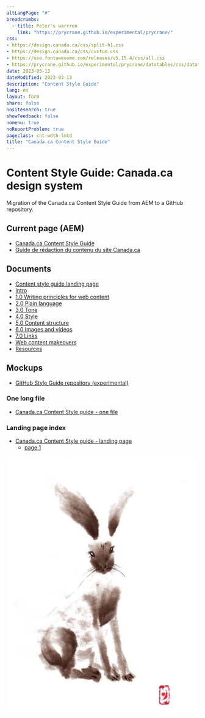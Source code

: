 ```yaml
---
altLangPage: "#"
breadcrumbs:
  - title: Peter's warrren
    link: "https://prycrane.github.io/experimental/prycrane/"
css:
- https://design.canada.ca/css/split-h1.css
- https://design.canada.ca/css/custom.css
- https://use.fontawesome.com/releases/v5.15.4/css/all.css
- https://prycrane.github.io/experimental/prycrane/datatables/css/datatables-fun.css
date: 2023-03-13
dateModified: 2023-03-13
description: "Content Style Guide"
lang: en
layout: form
share: false
nositesearch: true
showFeedback: false
nomenu: true
noReportProblem: true
pageclass: cnt-wdth-lmtd
title: "Canada.ca Content Style Guide"
---
```

<div class="row">
  <div class="col-md-8">
    <h1 property="name" id="wb-cont" dir="ltr"><span class="stacked"><span>Content Style Guide</span>: <span>Canada.ca design system</span></span></h1>
    <p>Migration of the Canada.ca Content Style Guide from AEM to a GitHub repository.</p>
    <h2 class="h3 mrgn-tp-lg">Current page (AEM)</h2>
    <ul>
      <li><a href="https://www.canada.ca/en/treasury-board-secretariat/services/government-communications/canada-content-style-guide.html">Canada.ca Content Style Guide</a></li>
      <li><a href="https://www.canada.ca/fr/secretariat-conseil-tresor/services/communications-gouvernementales/guide-redaction-contenu-canada.html">Guide de rédaction du contenu du site Canada.ca</a></li>
    </ul>
    <h2 class="h3 mrgn-tp-lg">Documents</h2>
    <ul class="fa-ul">
      <li><span class="fa-li"><span class="fab fa-google-drive"></span></span><a href="https://docs.google.com/document/d/1i0XNWIQ97S4Tv6jFX2vM6jlWmmbu0ISb2BpcJaC-luQ">Content style guide landing page</a></li>
      <li><span class="fa-li"><span class="fab fa-google-drive"></span></span><a href="https://docs.google.com/document/d/1hA_RFTfSqY3T78Sa3ZGxIY9javI9n7_NIp7IaT-eUHM">Intro</a></li>
      <li><span class="fa-li"><span class="fab fa-google-drive"></span></span><a href="https://docs.google.com/document/d/1ek2l3mAbdv9aTIg3JPTubPLiYWsNl_zM2bKet_I0p9w">1.0 Writing principles for web content</a></li>
      <li><span class="fa-li"><span class="fab fa-google-drive"></span></span><a href="https://docs.google.com/document/d/1cWl1aJHDd73H91Qxsp-b9yIHJIKKyx4fhfJBAE8WNWM">2.0 Plain language</a></li>
      <li><span class="fa-li"><span class="fab fa-google-drive"></span></span><a href="https://docs.google.com/document/d/1MfALLJ8SsBcXlgODRpqmHHXkSbIr3WZ89Ka3WjX7mNI">3.0 Tone</a></li>
      <li><span class="fa-li"><span class="fab fa-google-drive"></span></span><a href="https://docs.google.com/document/d/1wP0QVlNqsKCqtalkc7K5IBH4eDHppVseALyqhgXa6Po">4.0 Style</a></li>
      <li><span class="fa-li"><span class="fab fa-google-drive"></span></span><a href="https://docs.google.com/document/d/1lZBc0CKyB7d_VvSdhB9jqAzMRKI-emzKmJ-g2Vbsp2I">5.0 Content structure</a></li>
      <li><span class="fa-li"><span class="fab fa-google-drive"></span></span><a href="https://docs.google.com/document/d/1B0wU_H3rok036uPQG3XJZf52a6W9z6mDfoZU7Bnt6CY">6.0 Images and videos</a></li>
      <li><span class="fa-li"><span class="fab fa-google-drive"></span></span><a href="">7.0 Links</a></li>      
      <li><span class="fa-li"><span class="fab fa-google-drive"></span></span><a href="">Web content makeovers</a></li>      
      <li><span class="fa-li"><span class="fab fa-google-drive"></span></span><a href="">Resources</a></li>      
    </ul>
    <h2 class="h3 mrgn-tp-lg">Mockups</h2>
    <ul class="fa-ul">
      <li><span class="fa-li"><span class="fas fa-code-branch"></span></span><a href="https://github.com/gc-proto/experimental/tree/master/prycrane/style-guide">GitHub Style Guide repository (experimental)</a></li>
    </ul>
    <h3 class="h4">One long file</h3>
    <ul>
      <li><a href="01-style-guide-01-en.html">Canada.ca Content Style guide - one file</a></li>
    </ul>
    <h3 class="h4">Landing page index</h3>
    <ul>
      <li><a href="02-style-guide-01-en.html">Canada.ca Content Style guide - landing page</a>
        <ul>
          <li><a href="#">page 1</a></li>
        </ul>
      </li>
    </ul>
    <!--<h2 class="h3 mrgn-tp-lg">Production repositories</h2>
    <ul class="fa-ul">
      <li><span class="fa-li"><span class="fas fa-code-branch"></span></span><a href="https://github.com/canada-ca/design-system/tree/migration-cia-architechture">GitHub design sytem repository (Branch: migration-cia-architecture)</a></li>
      <li><span class="fa-li"><span class="fas fa-code-branch"></span></span><a href="https://github.com/canada-ca/design-system/pull/200">Content and Information Architecture Specification #200 (Pull request)</a></li>
    </ul>
    <ul>
      <li><a href="#">CIA Specification landing page</a>
        <ul>
          <li><a href="https://deploy-preview-200--design-system-canada-ca.netlify.app/architecture/usage-canadaca-design-02.html">Who has to use the Canada.ca design system</a></li>
          <li><a href="#">Use the Web Experience Toolkit</a></li>
          <li><a href="#">Mandatory elements</a></li>
          <li><a href="#">How to organize content</a></li>
          <li><a href="#">How to design content</a></li>
          <li><a href="#">Help improve this design system</a></li>
          <li><a href="#">Copyright</a></li>
        </ul>
      </li>
    </ul>--> 
  </div>
  <div class="col-md-4">
    <div><img src="./images/bunny17.png" alt="" class="img-responsive"></div>
  </div>
</div>
